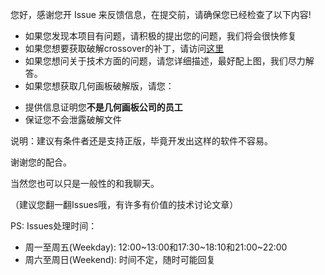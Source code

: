 您好，感谢您开 Issue 来反馈信息，在提交前，请确保您已经检查了以下内容!

* 如果您发现本项目有问题，请积极的提出您的问题，我们将会很快修复
* 如果您想要获取破解crossover的补丁，请访问[这里](http://tieba.baidu.com/p/4897237773)
* 如果您想问关于技术方面的问题，请您详细描述，最好配上图，我们尽力解答。
* 如果您想获取几何画板破解版，请您：
 - 提供信息证明您**不是几何画板公司的员工**
 - 保证您不会泄露破解文件
 
 说明：建议有条件者还是支持正版，毕竟开发出这样的软件不容易。
 
 谢谢您的配合。
 
当然您也可以只是一般性的和我聊天。

（建议您翻一翻Issues哦，有许多有价值的技术讨论文章）

PS: Issues处理时间：

* 周一至周五(Weekday): 12:00~13:00和17:30~18:10和21:00~22:00
* 周六至周日(Weekend): 时间不定，随时可能回复
